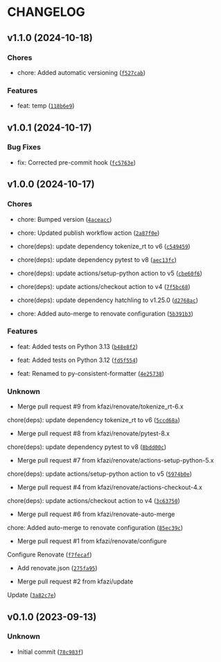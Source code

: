 # CHANGELOG


## v1.1.0 (2024-10-18)

### Chores

* chore: Added automatic versioning ([`f527cab`](https://github.com/kfazi/py-consistent-formatter/commit/f527cab683d2fe2b5951d2beccb63c91226e2171))

### Features

* feat: temp ([`118b6e9`](https://github.com/kfazi/py-consistent-formatter/commit/118b6e969bfc1c00a89096aa582d4e137794f42e))


## v1.0.1 (2024-10-17)

### Bug Fixes

* fix: Corrected pre-commit hook ([`fc5763e`](https://github.com/kfazi/py-consistent-formatter/commit/fc5763e933e97ca1d014bd1afe2ad6e744645158))


## v1.0.0 (2024-10-17)

### Chores

* chore: Bumped version ([`4aceacc`](https://github.com/kfazi/py-consistent-formatter/commit/4aceacc7f1a02ce865bfd077a87976ce266c513e))

* chore: Updated publish workflow action ([`2a87f0e`](https://github.com/kfazi/py-consistent-formatter/commit/2a87f0e2d527adfd07a7944e62fd6b35e23cded3))

* chore(deps): update dependency tokenize_rt to v6 ([`c549459`](https://github.com/kfazi/py-consistent-formatter/commit/c549459717b9c1147be2e7402b6a4507bcd62622))

* chore(deps): update dependency pytest to v8 ([`aec13fc`](https://github.com/kfazi/py-consistent-formatter/commit/aec13fc6d10a4d6c833f945c30e1265c4f06994f))

* chore(deps): update actions/setup-python action to v5 ([`cbe60f6`](https://github.com/kfazi/py-consistent-formatter/commit/cbe60f67c57133e2c51b055fe282b9fc6fb66aac))

* chore(deps): update actions/checkout action to v4 ([`7f5bc68`](https://github.com/kfazi/py-consistent-formatter/commit/7f5bc68191a65e537aad98ffd899a16ff1651da0))

* chore(deps): update dependency hatchling to v1.25.0 ([`d2768ac`](https://github.com/kfazi/py-consistent-formatter/commit/d2768ac61e4381c3ca4ef4e688cc42b1a35ae231))

* chore: Added auto-merge to renovate configuration ([`5b391b3`](https://github.com/kfazi/py-consistent-formatter/commit/5b391b368065a2cecb625682f6b2cfb6af196004))

### Features

* feat: Added tests on Python 3.13 ([`b48e8f2`](https://github.com/kfazi/py-consistent-formatter/commit/b48e8f20e567ebe7f3b7ddc2c47e416679cacbd1))

* feat: Added tests on Python 3.12 ([`fd5f554`](https://github.com/kfazi/py-consistent-formatter/commit/fd5f55438c4cb23b2992ddcc661f9ab81b49a9cb))

* feat: Renamed to py-consistent-formatter ([`4e25738`](https://github.com/kfazi/py-consistent-formatter/commit/4e25738ba5358d0fa57ada863da59b86eb229baa))

### Unknown

* Merge pull request #9 from kfazi/renovate/tokenize_rt-6.x

chore(deps): update dependency tokenize_rt to v6 ([`5ccd68a`](https://github.com/kfazi/py-consistent-formatter/commit/5ccd68ad8ed0268de8bed94274fe7d9ff7bb3c92))

* Merge pull request #8 from kfazi/renovate/pytest-8.x

chore(deps): update dependency pytest to v8 ([`8bdd00c`](https://github.com/kfazi/py-consistent-formatter/commit/8bdd00ccb9fedd9942b1207b47a2ffcbebd0fd9c))

* Merge pull request #7 from kfazi/renovate/actions-setup-python-5.x

chore(deps): update actions/setup-python action to v5 ([`5974b0e`](https://github.com/kfazi/py-consistent-formatter/commit/5974b0e0e6fb3cb4f7ec2a5ac5e86c19e0237346))

* Merge pull request #4 from kfazi/renovate/actions-checkout-4.x

chore(deps): update actions/checkout action to v4 ([`3c63750`](https://github.com/kfazi/py-consistent-formatter/commit/3c63750c5eaee0970a4e11a463319935942b769c))

* Merge pull request #6 from kfazi/renovate-auto-merge

chore: Added auto-merge to renovate configuration ([`85ec39c`](https://github.com/kfazi/py-consistent-formatter/commit/85ec39ccde2230f8d5e90fb97ad821a2bf333280))

* Merge pull request #1 from kfazi/renovate/configure

Configure Renovate ([`f7fecaf`](https://github.com/kfazi/py-consistent-formatter/commit/f7fecafcb4388e45cc058f39d404a2491f887d45))

* Add renovate.json ([`275fa95`](https://github.com/kfazi/py-consistent-formatter/commit/275fa955c94facd140d5e43f30d837a8312b0812))

* Merge pull request #2 from kfazi/update

Update ([`3a82c7e`](https://github.com/kfazi/py-consistent-formatter/commit/3a82c7e262855354c1338926f4483ed7328ba022))


## v0.1.0 (2023-09-13)

### Unknown

* Initial commit ([`78c983f`](https://github.com/kfazi/py-consistent-formatter/commit/78c983fa361f2b628cb966cdb3553475bbd22767))
